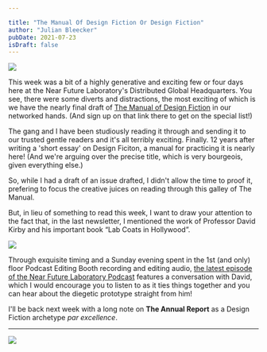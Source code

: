 ```yaml
---

title: "The Manual Of Design Fiction Or Design Fiction"
author: "Julian Bleecker"
pubDate: 2021-07-23
isDraft: false
---
```



![](/bd-images/the-manual-of-design-fiction-or-design-fiction/the-manual-of-design-fiction-or-design-fiction_7767dcd3-28c7-4691-8684-dbd34e68052b.png) 

This week was a bit of a highly generative and exciting few or four days here at the Near Future Laboratory's Distributed Global Headquarters. You see, there were some diverts and distractions, the most exciting of which is we have the nearly final draft of [The Manual of Design Fiction](https://shop.nearfuturelaboratory.com/products/the-manual-of-design-fiction) in our networked hands. (And sign up on that link there to get on the special list!)

The gang and I have been studiously reading it through and sending it to our trusted gentle readers and it's all terribly exciting. Finally. 12 years after writing a 'short essay' on Design Ficiton, a manual for practicing it is nearly here! (And we're arguing over the precise title, which is very bourgeois, given everything else.)

So, while I had a draft of an issue drafted, I didn't allow the time to proof it, prefering to focus the creative juices on reading through this galley of The Manual.

But, in lieu of something to read this week, I want to draw your attention to the fact that, in the last newsletter, I mentioned the work of Professor David Kirby and his important book “Lab Coats in Hollywood”. 

 ![](/bd-images/the-manual-of-design-fiction-or-design-fiction/the-manual-of-design-fiction-or-design-fiction_7fe0c896-d585-43f6-9e24-3f4e5bb2b3b6.png) 

Through exquisite timing and a Sunday evening spent in the 1st (and only) floor Podcast Editing Booth recording and editing audio, [the latest episode of the Near Future Laboratory Podcast](https://podcasts.google.com/feed/aHR0cHM6Ly9uZWFyZnV0dXJlbGFib3JhdG9yeS5saWJzeW4uY29tL3Jzcw?sa=X&ved=2ahUKEwikr9zn5tDuAhVqs1kKHYWrDt4Q9sEGegQIARAD) features a conversation with David, which I would encourage you to listen to as it ties things together and you can hear about the diegetic prototype straight from him!

I'll be back next week with a long note on **The Annual Report** as a Design Fiction archetype _par excellence_.

---

 ![](https://buttondown-attachments.s3.us-west-2.amazonaws.com/images/72ce1d22-cce2-4c2d-8699-8399ce5b3bd3.JPG)